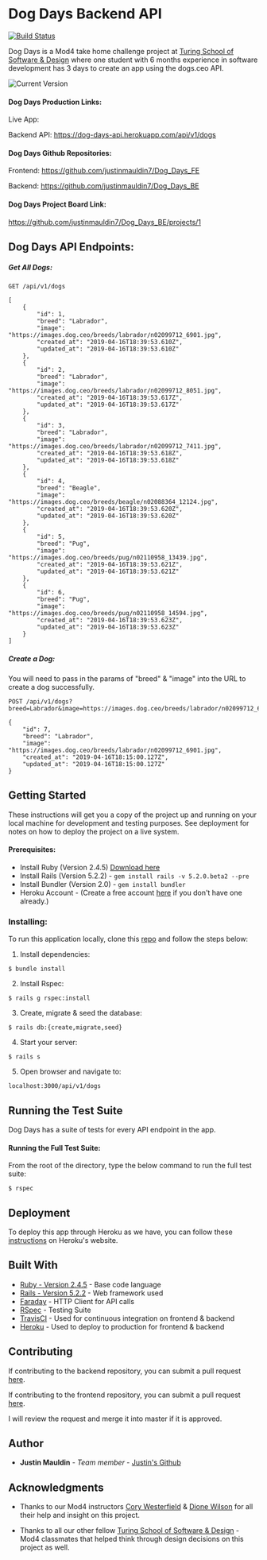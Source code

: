# Dog Days Backend API

[![Build Status](https://travis-ci.com/justinmauldin7/Dog_Days_BE.svg?branch=master)](https://travis-ci.com/justinmauldin7/Dog_Days_BE)


Dog Days is a Mod4 take home challenge project at [Turing School of Software & Design](https://turing.io/) where one student with 6 months experience in software development has 3 days to create an app using the dogs.ceo API.

![Current Version](.jpg)



#### Dog Days Production Links:
Live App:

Backend API: https://dog-days-api.herokuapp.com/api/v1/dogs


#### Dog Days Github Repositories:
Frontend: https://github.com/justinmauldin7/Dog_Days_FE

Backend: https://github.com/justinmauldin7/Dog_Days_BE

#### Dog Days Project Board Link:
https://github.com/justinmauldin7/Dog_Days_BE/projects/1



## Dog Days API Endpoints:

##### Get All Dogs:

```
GET /api/v1/dogs

[
    {
        "id": 1,
        "breed": "Labrador",
        "image": "https://images.dog.ceo/breeds/labrador/n02099712_6901.jpg",
        "created_at": "2019-04-16T18:39:53.610Z",
        "updated_at": "2019-04-16T18:39:53.610Z"
    },
    {
        "id": 2,
        "breed": "Labrador",
        "image": "https://images.dog.ceo/breeds/labrador/n02099712_8051.jpg",
        "created_at": "2019-04-16T18:39:53.617Z",
        "updated_at": "2019-04-16T18:39:53.617Z"
    },
    {
        "id": 3,
        "breed": "Labrador",
        "image": "https://images.dog.ceo/breeds/labrador/n02099712_7411.jpg",
        "created_at": "2019-04-16T18:39:53.618Z",
        "updated_at": "2019-04-16T18:39:53.618Z"
    },
    {
        "id": 4,
        "breed": "Beagle",
        "image": "https://images.dog.ceo/breeds/beagle/n02088364_12124.jpg",
        "created_at": "2019-04-16T18:39:53.620Z",
        "updated_at": "2019-04-16T18:39:53.620Z"
    },
    {
        "id": 5,
        "breed": "Pug",
        "image": "https://images.dog.ceo/breeds/pug/n02110958_13439.jpg",
        "created_at": "2019-04-16T18:39:53.621Z",
        "updated_at": "2019-04-16T18:39:53.621Z"
    },
    {
        "id": 6,
        "breed": "Pug",
        "image": "https://images.dog.ceo/breeds/pug/n02110958_14594.jpg",
        "created_at": "2019-04-16T18:39:53.623Z",
        "updated_at": "2019-04-16T18:39:53.623Z"
    }
]
```

##### Create a Dog:
You will need to pass in the params of "breed" & "image" into the URL to create a dog successfully.

```
POST /api/v1/dogs?breed=Labrador&image=https://images.dog.ceo/breeds/labrador/n02099712_6901.jpg

{
    "id": 7,
    "breed": "Labrador",
    "image": "https://images.dog.ceo/breeds/labrador/n02099712_6901.jpg",
    "created_at": "2019-04-16T18:15:00.127Z",
    "updated_at": "2019-04-16T18:15:00.127Z"
}
```


## Getting Started

These instructions will get you a copy of the project up and running on your local machine for development and testing purposes. See deployment for notes on how to deploy the project on a live system.

#### Prerequisites:

* Install Ruby (Version 2.4.5) [Download here](https://www.ruby-lang.org/en/news/2018/10/17/ruby-2-4-5-released/)
* Install Rails (Version 5.2.2) - ```gem install rails -v 5.2.0.beta2 --pre```
* Install Bundler (Version 2.0) - ```gem install bundler```
* Heroku Account - (Create a free account [here](https://signup.heroku.com/) if you don't have one already.)


### Installing:

To run this application locally, clone this [repo](https://github.com/justinmauldin7/Dog_Days_BE) and follow the steps below:

1) Install dependencies:
```
$ bundle install
```

2) Install Rspec:
```
$ rails g rspec:install
```

3) Create, migrate & seed the database:
```
$ rails db:{create,migrate,seed}
```

4) Start your server:
```
$ rails s
```

5) Open browser and navigate to:

```
localhost:3000/api/v1/dogs
```


## Running the Test Suite

Dog Days has a suite of tests for every API endpoint in the app.

#### Running the Full Test Suite:

From the root of the directory, type the below command to run the full test suite:

```
$ rspec
```


## Deployment

To deploy this app through Heroku as we have, you can follow these [instructions](https://devcenter.heroku.com/articles/git) on Heroku's website.

## Built With

* [Ruby - Version 2.4.5](https://ruby-doc.org/core-2.4.5/) - Base code language
* [Rails - Version 5.2.2](https://guides.rubyonrails.org/v5.2/) - Web framework used
* [Faraday](https://github.com/lostisland/faraday) - HTTP Client for API calls
* [RSpec](http://rspec.info/documentation/) - Testing Suite
* [TravisCI](https://travis-ci.org/) - Used for continuous integration on frontend & backend
* [Heroku](https://www.heroku.com/) - Used to deploy to production for frontend & backend


## Contributing

If contributing to the backend repository, you can submit a pull request [here](https://github.com/justinmauldin7/Dog_Days_BE).

If contributing to the frontend repository, you can submit a pull request [here](https://github.com/justinmauldin7/Dog_Days_FE).

I will review the request and merge it into master if it is approved.


## Author

* **Justin Mauldin** - *Team member* - [Justin's Github](https://github.com/justinmauldin7)


## Acknowledgments

* Thanks to our Mod4 instructors [Cory Westerfield](https://github.com/corywest) & [Dione Wilson](https://github.com/dionew1) for all their help and insight on this project.

* Thanks to all our other fellow [Turing School of Software & Design](https://turing.io/) - Mod4 classmates that helped think through design decisions on this project as well.
